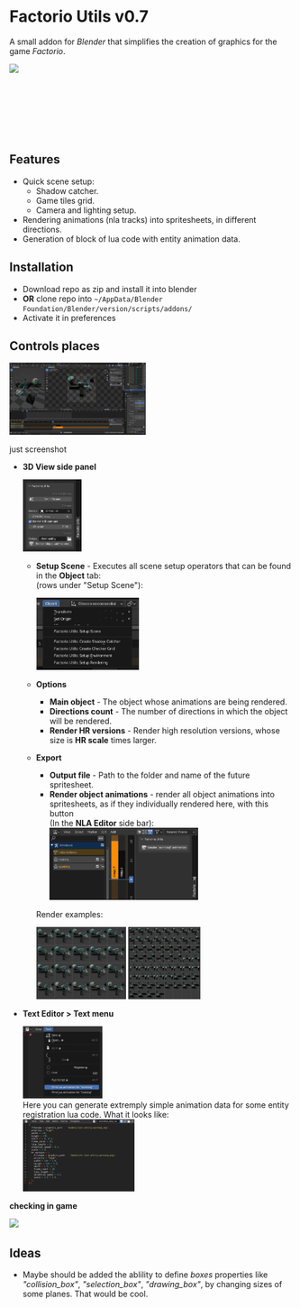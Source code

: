 # Factorio Utils v0.7

A small addon for *Blender* that simplifies the creation of graphics for the game *Factorio*.

<div style="height:128px;"><img height="128" src="pages/pics/factorio_utils.gif"/></div>

## Features
* Quick scene setup:
  * Shadow catcher.
  * Game tiles grid.
  * Camera and lighting setup.
* Rendering animations (nla tracks) into spritesheets, in different directions.
* Generation of block of lua code with entity animation data.

## Installation
* Download repo as zip and install it into blender
* **OR** clone repo into `~/AppData/Blender Foundation/Blender/version/scripts/addons/`
* Activate it in preferences

## Controls places

<div><img height="128" src="pages/pics/screnshot.jpg"/></div>

just screenshot

* **3D View side panel**
    <div><img height="128" src="pages/pics/side_panel.jpg"/></div>

  * **Setup Scene** - Executes all scene setup operators that can be found in the **Object** tab:  
  (rows under "Setup Scene"): <div><img height="128" src="pages/pics/3dview_object_menu.jpg"/></div>

  * **Options**
    * **Main object** - The object whose animations are being rendered.
    * **Directions count** - The number of directions in which the object will be rendered.
    * **Render HR versions** - Render high resolution versions, whose size is **HR scale** times larger.

  * **Export**
    * **Output file** - Path to the folder and name of the future spritesheet.
    * **Render object animations** - render all object animations into spritesheets, as if they individually rendered here, with this button  
    (In the **NLA Editor** side bar):
      <div><img height="128" src="pages/pics/animation_side_panel.jpg"/></div>  
    
    Render examples:

    <p float="left">
    <img src="pages/pics/cycles_1_direction_render.jpg" title="cycles, 1 direction" height="128">
    <img src="pages/pics/eevee_4_directions_render.jpg" title="eevee, 4 directions" height="128">
    </p>

* **Text Editor > Text menu**
  <div><img height="128" src="pages/pics/text_editor_menu.jpg"/></div>
  Here you can generate extremply simple animation data for some entity registration lua code.  
  What it looks like:
  <div><img height="128" src="pages/pics/animation_data_code.jpg"/></div>
  
**checking in game**
<div><img height="128" src="pages/pics/in_game.gif"/></div>

## Ideas
* Maybe should be added the ablility to define *boxes* properties like *"collision_box"*, *"selection_box"*, *"drawing_box"*, by changing sizes of some planes. That would be cool.